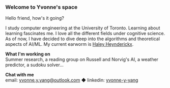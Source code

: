 ### Welcome to Yvonne's space

Hello friend, how's it going? 

I study computer engineering at the University of Toronto. Learning about learning fascinates me. I love all the different fields under cognitive science. As of now, I have decided to dive deep into the algorithms and theoretical aspects of AI/ML. My current earworm is [Haley Heynderickx](https://youtu.be/Mub2i2BoHpM).

**What I'm working on**  
Summer research, a reading group on Russell and Norvig's AI, a weather predictor, a sudoku solver...

**Chat with me**  
email: yvonne.y.yang@outlook.com ◆ linkedin: [yvonne-y-yang](https://linkedin/in/yvonne-y-yang)

<!--
**yvonne-yang/yvonne-yang** is a ✨ _special_ ✨ repository because its `README.md` (this file) appears on your GitHub profile.

Here are some ideas to get you started:

- 🔭 I’m currently working on ...
- 🌱 I’m currently learning ...
- 👯 I’m looking to collaborate on ...
- 🤔 I’m looking for help with ...
- 💬 Ask me about ...
- 📫 How to reach me: ...
- 😄 Pronouns: ...
- ⚡ Fun fact: ...
-->
